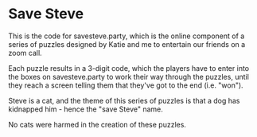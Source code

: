 # Save Steve

This is the code for savesteve.party, which is the online component of a series
of puzzles designed by Katie and me to entertain our friends on a zoom call.

Each puzzle results in a 3-digit code, which the players have to enter into the
boxes on savesteve.party to work their way through the puzzles, until they
reach a screen telling them that they've got to the end (i.e. "won").

Steve is a cat, and the theme of this series of puzzles is that a dog has
kidnapped him - hence the "save Steve" name.

No cats were harmed in the creation of these puzzles.
